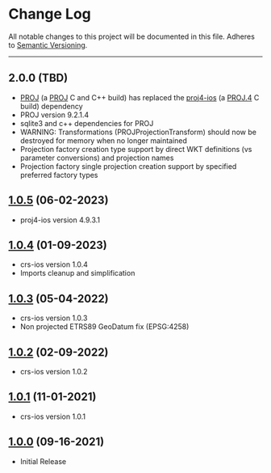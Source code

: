 # Change Log
All notable changes to this project will be documented in this file.
Adheres to [Semantic Versioning](http://semver.org/).

---

## 2.0.0 (TBD)

* [PROJ](https://github.com/ngageoint/PROJ) (a [PROJ](https://github.com/OSGeo/PROJ) C and C++ build) has replaced the [proj4-ios](https://github.com/bosborn/proj.4/tree/4.9.3) (a [PROJ.4](https://proj.org/en/9.2/faq.html#what-happened-to-proj-4) C build) dependency
* PROJ version 9.2.1.4
* sqlite3 and c++ dependencies for PROJ
* WARNING: Transformations (PROJProjectionTransform) should now be destroyed for memory when no longer maintained
* Projection factory creation type support by direct WKT definitions (vs parameter conversions) and projection names
* Projection factory single projection creation support by specified preferred factory types

## [1.0.5](https://github.com/ngageoint/projections-ios/releases/tag/1.0.5) (06-02-2023)

* proj4-ios version 4.9.3.1

## [1.0.4](https://github.com/ngageoint/projections-ios/releases/tag/1.0.4) (01-09-2023)

* crs-ios version 1.0.4
* Imports cleanup and simplification

## [1.0.3](https://github.com/ngageoint/projections-ios/releases/tag/1.0.3) (05-04-2022)

* crs-ios version 1.0.3
* Non projected ETRS89 GeoDatum fix (EPSG:4258)

## [1.0.2](https://github.com/ngageoint/projections-ios/releases/tag/1.0.2) (02-09-2022)

* crs-ios version 1.0.2

## [1.0.1](https://github.com/ngageoint/projections-ios/releases/tag/1.0.1) (11-01-2021)

* crs-ios version 1.0.1

## [1.0.0](https://github.com/ngageoint/projections-ios/releases/tag/1.0.0) (09-16-2021)

* Initial Release
